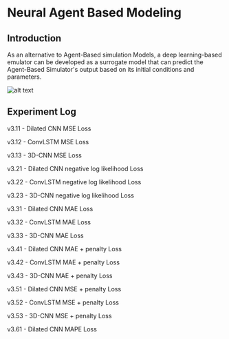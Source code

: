 # Neural Agent Based Modeling

## Introduction

As an alternative to Agent-Based simulation Models, a deep learning-based emulator can be developed as a surrogate model that can predict the Agent-Based Simulator's output based on its initial conditions and parameters.

![alt text](https://github.com/jainaviral898/abm-emulator/tree/main/assets/working.jpg?raw=true)

## Experiment Log


v3.11 - Dilated CNN         MSE Loss

v3.12 - ConvLSTM            MSE Loss

v3.13 - 3D-CNN              MSE Loss

v3.21 - Dilated CNN         negative log likelihood Loss

v3.22 - ConvLSTM            negative log likelihood Loss

v3.23 - 3D-CNN              negative log likelihood Loss

v3.31 - Dilated CNN         MAE Loss

v3.32 - ConvLSTM            MAE Loss

v3.33 - 3D-CNN              MAE Loss

v3.41 - Dilated CNN         MAE + penalty Loss

v3.42 - ConvLSTM            MAE + penalty Loss

v3.43 - 3D-CNN              MAE + penalty Loss

v3.51 - Dilated CNN         MSE + penalty Loss

v3.52 - ConvLSTM            MSE + penalty Loss

v3.53 - 3D-CNN              MSE + penalty Loss

v3.61 - Dilated CNN         MAPE Loss